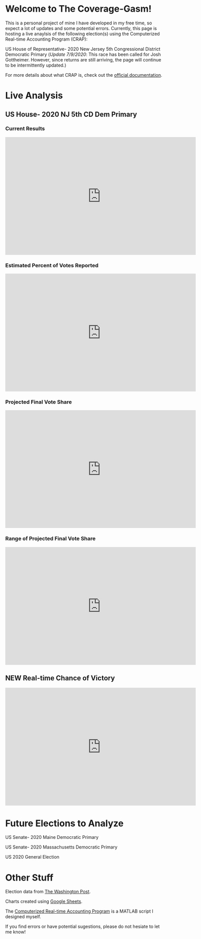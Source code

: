 # Welcome to The Coverage-Gasm!
This is a personal project of mine I have developed in my free time, so expect a lot of updates and some potential errors. Currently, this page is hosting a live anaylsis of the following election(s) using the Computerized Real-time Accounting Program (CRAP):

US House of Representative- 2020 New Jersey 5th Congressional District Democratic Primary (*Update 7/9/2020*: This race has been called for Josh Gottheimer. However, since returns are still arriving, the page will continue to be intermittently updated.)

For more details about what CRAP is, check out the [official documentation](https://docs.google.com/document/d/1JwVihLW2GugDK3el7i5EdO03wT124_zcrKv4sPQvE_8/edit?usp=sharing).

# Live Analysis

## US House- 2020 NJ 5th CD Dem Primary

### Current Results
<iframe width="600" height="371" seamless frameborder="0" scrolling="no" src="https://docs.google.com/spreadsheets/d/e/2PACX-1vSzTjXB3qAiovJO3TT7ZJMV0YNZG71U8EZ0Ma7FLcc7ouNv9arJ-BXvcGkp4sVeVLskU4lYd583Fn-B/pubchart?oid=201817614&amp;format=interactive"></iframe>

### Estimated Percent of Votes Reported
<iframe width="600" height="371" seamless frameborder="0" scrolling="no" src="https://docs.google.com/spreadsheets/d/e/2PACX-1vSzTjXB3qAiovJO3TT7ZJMV0YNZG71U8EZ0Ma7FLcc7ouNv9arJ-BXvcGkp4sVeVLskU4lYd583Fn-B/pubchart?oid=1337734164&amp;format=interactive"></iframe>

### Projected Final Vote Share
<iframe width="600" height="371" seamless frameborder="0" scrolling="no" src="https://docs.google.com/spreadsheets/d/e/2PACX-1vSzTjXB3qAiovJO3TT7ZJMV0YNZG71U8EZ0Ma7FLcc7ouNv9arJ-BXvcGkp4sVeVLskU4lYd583Fn-B/pubchart?oid=1721292002&amp;format=interactive"></iframe>

### Range of Projected Final Vote Share
<iframe width="600" height="371" seamless frameborder="0" scrolling="no" src="https://docs.google.com/spreadsheets/d/e/2PACX-1vSzTjXB3qAiovJO3TT7ZJMV0YNZG71U8EZ0Ma7FLcc7ouNv9arJ-BXvcGkp4sVeVLskU4lYd583Fn-B/pubchart?oid=321705706&amp;format=interactive"></iframe>

## **NEW** Real-time Chance of Victory
<iframe width="600" height="371" seamless frameborder="0" scrolling="no" src="https://docs.google.com/spreadsheets/d/e/2PACX-1vSzTjXB3qAiovJO3TT7ZJMV0YNZG71U8EZ0Ma7FLcc7ouNv9arJ-BXvcGkp4sVeVLskU4lYd583Fn-B/pubchart?oid=739929616&amp;format=interactive"></iframe>

# Future Elections to Analyze

US Senate- 2020 Maine Democratic Primary

US Senate- 2020 Massachusetts Democratic Primary

US 2020 General Election

# Other Stuff

Election data from [The Washington Post](https://www.washingtonpost.com/elections/election-results/2020-primary-results/).

Charts created using [Google Sheets](https://www.google.com/sheets/about/).

The [Computerized Real-time Accounting Program](https://github.com/zecellomaster/the-coverage-gasm/blob/master/CRAP.m) is a MATLAB script I designed myself.

If you find errors or have potential sugestions, please do not hesiate to let me know!
